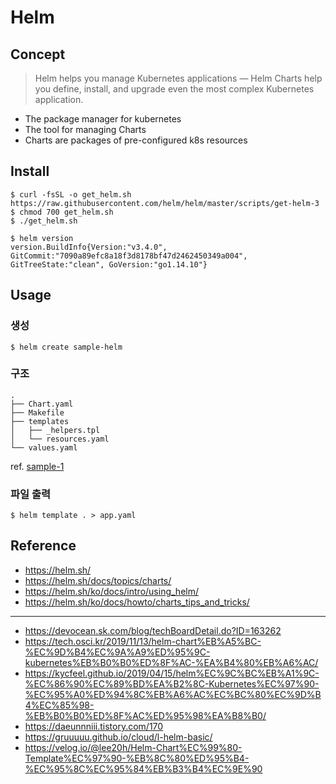 # Helm
## Concept
> Helm helps you manage Kubernetes applications — Helm Charts help you define, install, and upgrade even the most complex Kubernetes application.
- The package manager for kubernetes
- The tool for managing Charts
- Charts are packages of pre-configured k8s resources

## Install
```shell
$ curl -fsSL -o get_helm.sh https://raw.githubusercontent.com/helm/helm/master/scripts/get-helm-3
$ chmod 700 get_helm.sh
$ ./get_helm.sh

$ helm version
version.BuildInfo{Version:"v3.4.0", GitCommit:"7090a89efc8a18f3d8178bf47d2462450349a004", GitTreeState:"clean", GoVersion:"go1.14.10"}
```

## Usage
### 생성
```shell
$ helm create sample-helm
```

### 구조
```shell
.
├── Chart.yaml
├── Makefile
├── templates
│   ├── _helpers.tpl
│   └── resources.yaml
└── values.yaml
```

ref. [sample-1](./sample-1)

### 파일 출력
```shell
$ helm template . > app.yaml
```

## Reference
- https://helm.sh/
- https://helm.sh/docs/topics/charts/
- https://helm.sh/ko/docs/intro/using_helm/
- https://helm.sh/ko/docs/howto/charts_tips_and_tricks/
---
- https://devocean.sk.com/blog/techBoardDetail.do?ID=163262
- https://tech.osci.kr/2019/11/13/helm-chart%EB%A5%BC-%EC%9D%B4%EC%9A%A9%ED%95%9C-kubernetes%EB%B0%B0%ED%8F%AC-%EA%B4%80%EB%A6%AC/
- https://kycfeel.github.io/2019/04/15/helm%EC%9C%BC%EB%A1%9C-%EC%86%90%EC%89%BD%EA%B2%8C-Kubernetes%EC%97%90-%EC%95%A0%ED%94%8C%EB%A6%AC%EC%BC%80%EC%9D%B4%EC%85%98-%EB%B0%B0%ED%8F%AC%ED%95%98%EA%B8%B0/
- https://daeunnniii.tistory.com/170
- https://gruuuuu.github.io/cloud/l-helm-basic/
- https://velog.io/@lee20h/Helm-Chart%EC%99%80-Template%EC%97%90-%EB%8C%80%ED%95%B4-%EC%95%8C%EC%95%84%EB%B3%B4%EC%9E%90